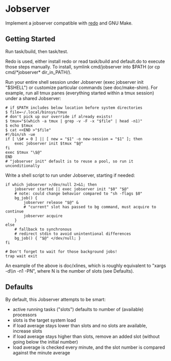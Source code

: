 Jobserver
=========

Implement a jobserver compatible with [redo](https://redo.rtfd.io/) and GNU Make.


## Getting Started

Run task/build, then task/test.

Redo is used, either install redo or read task/build and default.do to execute those steps manually.  To install, symlink cmd/jobserver into $PATH (or cp cmd/\*jobserver\* dir\_in\_PATH/).

Run your entire shell session under Jobserver (exec jobserver init "$SHELL") or customize particular commands (see doc/make-shim).  For example, run all tmux panes (everything started within a tmux session) under a shared Jobserver:

    # if $PATH includes below location before system directories
    $ file=~/.local/binsys/tmux
    # don't pick up our override if already exists!
    $ tmux="$(which -a tmux | grep -v -F -x "$file" | head -n1)"
    $ echo $tmux
    $ cat <<END >"$file"
    #!/bin/sh -ue
    if [ \$# = 0 ] || [ new = "$1" -o new-session = "$1" ]; then
        exec jobserver init $tmux "$@"
    fi
    exec $tmux "\$@"
    END
    # "jobserver init" default is to reuse a pool, so run it unconditionally

Write a shell script to run under Jobserver, starting if needed:

    if which jobserver >/dev/null 2>&1; then
        jobserver started || exec jobserver init "$0" "$@"
        # note: could change behavior compared to "sh -flags $0"
        bg_job() {
            jobserver release "$@" &
            # "current" slot has passed to bg command, must acquire to continue
            jobserver acquire
        }
    else
        # fallback to synchronous
        # redirect stdin to avoid unintentional differences
        bg_job() { "$@" </dev/null; }
    fi

    # Don't forget to wait for those background jobs!
    trap wait exit

An example of the above is doc/xlines, which is roughly equivalent to "xargs -d\\\\n -n1 -PN", where N is the number of slots (see Defaults).


## Defaults

By default, this Jobserver attempts to be smart:

* active running tasks ("slots") defaults to number of (available) processors
* slots is the target system load
* if load average stays lower than slots and no slots are available, increase slots
* if load average stays higher than slots, remove an added slot (without going below the initial number)
* load average is checked every minute, and the slot number is compared against the minute average

